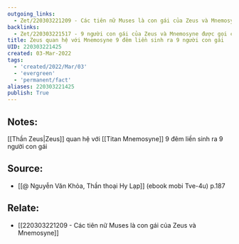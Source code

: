 ```yaml
---
outgoing_links:
  - Zet/220303221209 - Các tiên nữ Muses là con gái của Zeus và Mnemosyne
backlinks:
  - Zet/220303221517 - 9 người con gái của Zeus và Mnemosyne được gọi chung là Muses
title: Zeus quan hệ với Mnemosyne 9 đêm liền sinh ra 9 người con gái
UID: 220303221425
created: 03-Mar-2022
tags:
  - 'created/2022/Mar/03'
  - 'evergreen'
  - 'permanent/fact'
aliases: 220303221425
publish: True
---
```

## Notes:
[[Thần Zeus|Zeus]] quan hệ với [[Titan Mnemosyne]] 9 đêm liền sinh ra 9 người con gái

## Source:
- [[@ Nguyễn Văn Khỏa, Thần thoại Hy Lạp]] (ebook mobi Tve-4u) p.187

## Relate:
- [[220303221209 - Các tiên nữ Muses là con gái của Zeus và Mnemosyne]]